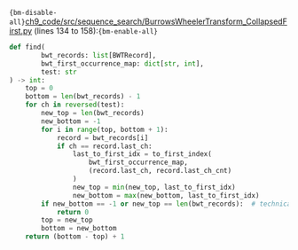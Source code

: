 `{bm-disable-all}`[ch9_code/src/sequence_search/BurrowsWheelerTransform_CollapsedFirst.py](ch9_code/src/sequence_search/BurrowsWheelerTransform_CollapsedFirst.py) (lines 134 to 158):`{bm-enable-all}`

```python
def find(
        bwt_records: list[BWTRecord],
        bwt_first_occurrence_map: dict[str, int],
        test: str
) -> int:
    top = 0
    bottom = len(bwt_records) - 1
    for ch in reversed(test):
        new_top = len(bwt_records)
        new_bottom = -1
        for i in range(top, bottom + 1):
            record = bwt_records[i]
            if ch == record.last_ch:
                last_to_first_idx = to_first_index(
                    bwt_first_occurrence_map,
                    (record.last_ch, record.last_ch_cnt)
                )
                new_top = min(new_top, last_to_first_idx)
                new_bottom = max(new_bottom, last_to_first_idx)
        if new_bottom == -1 or new_top == len(bwt_records):  # technically only need to check one of these conditions
            return 0
        top = new_top
        bottom = new_bottom
    return (bottom - top) + 1
```